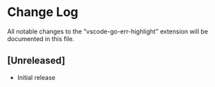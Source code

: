 # Change Log

All notable changes to the "vscode-go-err-highlight" extension will be documented in this file.

## [Unreleased]

- Initial release
